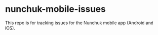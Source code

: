 # nunchuk-mobile-issues

This repo is for tracking issues for the Nunchuk mobile app (Android and iOS).
